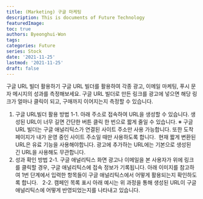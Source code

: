 ```yaml
---
title: (Marketing) 구글 마케팅
description: This is documents of Future Technology
featuredImage: 
toc: true
authors: Byeonghui-Won
tags:
categories: Future
series: Stock
date: '2021-11-25'
lastmod: '2021-11-25'
draft: false
---
```


구글 URL 빌더 활용하기
구글 URL 빌더를 활용하여 각종 광고, 이메일 마케팅, 푸시 문자 메시지의 성과를 측정해보세요.
구글 URL 빌더로 만든 링크를 광고에 넣으면 해당 링크가 얼마나 클릭이 되고, 구매까지 이어지는지 측정할 수 있습니다.
​
1. 구글 URL빌더 활용 방법
 1-1. 아래 주소로 접속하여 URL을 생성할 수 있습니다. 생성된 URL이 너무 길면 간단한 버튼 클릭 한 번으로 짧게 줄일 수 있습니다.
※ 구글 URL 빌더는 구글 애널리틱스가 연결된 사이트 주소만 사용 가능합니다. 또한 도착 페이지가 내가 운영 중인 사이트 주소일 때만 사용하도록 합니다.
​​
현재 짧게 변환된 URL은 유료 기능을 사용해야합니다. 광고에 추가하는 URL에는 기본으로 생성된 긴 URL을 사용해도 무관합니다.
​
2. 성과 확인 방법
2-1. 구글 애널리틱스 화면
광고나 이메일을 본 사용자가 위에 링크를 클릭할 경우, 구글 애널리틱스에 접속 정보가 기록됩니다. 아래 이미지를 참고하여 1번 단계에서 입력한 항목들이 구글 애널리틱스에서 어떻게 활용되는지 확인하도록 합니다. 
​​
​
2-2. 캠페인 목록 표시
아래 예시는 위 과정을 통해 생성된 URL이 구글 애널리틱스에 어떻게 반영되었는지를 나타내고 있습니다.
